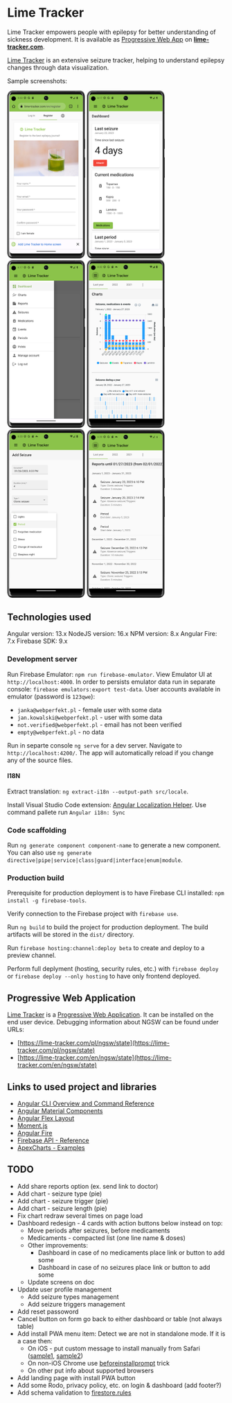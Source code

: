 # Lime Tracker

Lime Tracker empowers people with epilepsy for better understanding of sickness development.
It is available as [Progressive Web App](https://developer.mozilla.org/en-US/docs/Web/Progressive_web_apps/Installing) on **[lime-tracker.com](https://lime-tracker.com/)**.

[Lime Tracker](https://lime-tracker.com/) is an extensive seizure tracker, helping to understand epilepsy changes through data visualization.

Sample screenshots:

<img src="/screens/01-register.png" width="180"> <img src="/screens/02-dashboard.png" width="180"> <img src="/screens/03-menu.png" width="180"> 
<img src="/screens/04-charts.png" width="180"> <img src="/screens/05-add-seizures.png" width="180"> <img src="/screens/06-reports.png" width="180"> 

## Technologies used

Angular version: 13.x
NodeJS version: 16.x
NPM version: 8.x
Angular Fire: 7.x
Firebase SDK: 9.x

### Development server

Run Firebase Emulator: `npm run firebase-emulator`. View Emulator UI at `http://localhost:4000`. In order to persists emulator data run in separate console: `firebase emulators:export test-data`.
User accounts available in emulator (password is `123qwe`):

- `janka@webperfekt.pl` - female user with some data
- `jan.kowalski@webperfekt.pl` - user with some data
- `not.verified@webperfekt.pl` - email has not been verified
- `empty@webperfekt.pl` - no data

Run in separte console `ng serve` for a dev server. Navigate to `http://localhost:4200/`. The app will automatically reload if you change any of the source files.

#### I18N

Extract translation: `ng extract-i18n --output-path src/locale`.

Install Visual Studio Code extension: [Angular Localization Helper](https://marketplace.visualstudio.com/items?itemName=manux54.angular-localization-helper). Use command pallete run `Angular i18n: Sync`

### Code scaffolding

Run `ng generate component component-name` to generate a new component. You can also use `ng generate directive|pipe|service|class|guard|interface|enum|module`.

### Production build

Prerequisite for production deployment is to have Firebase CLI installed: `npm install -g firebase-tools`.

Verify connection to the Firebase project with `firebase use`.

Run `ng build` to build the project for production deployment. The build artifacts will be stored in the `dist/` directory.

Run `firebase hosting:channel:deploy beta` to create and deploy to a preview channel.

Perform full deplyment (hosting, security rules, etc.) with `firebase deploy` or `firebase deploy --only hosting` to have only frontend deployed.

## Progressive Web Application

[Lime Tracker](https://lime-tracker.com/) is a [Progressive Web Application](https://angular.io/guide/service-worker-devops). It can be installed on the end user device.
Debugging information about NGSW can be found under URLs:

- [https://lime-tracker.com/pl/ngsw/state](https://lime-tracker.com/pl/ngsw/state)
- [https://lime-tracker.com/en/ngsw/state](https://lime-tracker.com/en/ngsw/state)

## Links to used project and libraries

- [Angular CLI Overview and Command Reference](https://angular.io/cli)
- [Angular Material Components](https://material.angular.io/components/categories)
- [Angular Flex Layout](https://github.com/angular/flex-layout)
- [Moment.js](https://momentjs.com/)
- [Angular Fire](https://github.com/angular/angularfire)
- [Firebase API - Reference](https://firebase.google.com/docs/reference/js)
- [ApexCharts - Examples](https://apexcharts.com/angular-chart-demos/)

## TODO

- Add share reports option (ex. send link to doctor)
- Add chart - seizure type (pie)
- Add chart - seizure trigger (pie)
- Add chart - seizure length (pie)
- Fix chart redraw several times on page load
- Dashboard redesign - 4 cards with action buttons below instead on top:
  - Move periods after seizures, before medicaments
  - Medicaments - compacted list (one line name & doses)
  - Other improvements:
    - Dashboard in case of no medicaments place link or button to add some
    - Dashboard in case of no seizures place link or button to add some
  - Update screens on doc
- Update user profile management
  - Add seizure types management
  - Add seizure triggers management
- Add reset passoword
- Cancel button on form go back to either dashboard or table (not always table)
- Add install PWA menu item:
  Detect we are not in standalone mode. If it is a case then:
  - On iOS - put custom message to install manually from Safari
    ([sample1](https://dockyard.com/blog/2017/09/27/encouraging-pwa-installation-on-ios),
     [sample2](https://javascript.plainenglish.io/creating-a-browser-agnostic-pwa-install-button-41039f312fbe))
  - On non-iOS Chrome use [beforeinstallprompt](https://medium.com/poka-techblog/turn-your-angular-app-into-a-pwa-in-4-easy-steps-543510a9b626) trick
  - On other put info about supported browsers
- Add landing page with install PWA button
- Add some Rodo, privacy policy, etc. on login & dashboard (add footer?)
- Add schema validation to [firestore.rules](firestore.rules)
